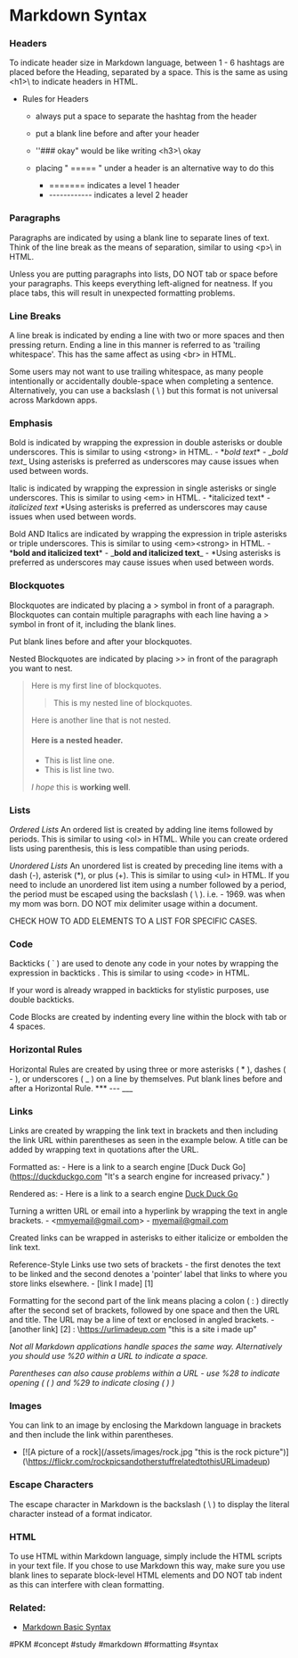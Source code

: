# Markdown Syntax


### Headers

To indicate header size in Markdown language, between 1 - 6 hashtags are placed before the Heading, separated by a space.  This is the same as using \<h1>\ to indicate headers in HTML.

- Rules for Headers

	- always put a space to separate the hashtag from the header

	- put a blank line before and after your header

	-	''### okay" would be like writing \<h3>\ okay 

	-  placing " ===== " under a header is an alternative way to do this
		- ======= indicates a level 1 header
		- ------------ indicates a level 2 header


### Paragraphs

Paragraphs are indicated by using a blank line to separate lines of text.  Think of the line break as the means of separation, similar to using \<p>\ in HTML. 

Unless you are putting paragraphs into lists, DO NOT tab or space before your paragraphs.  This keeps everything left-aligned for neatness.  If you place tabs, this will result in unexpected formatting problems.


### Line Breaks

A line break is indicated by ending a line with two or more spaces and then pressing return. Ending a line in this manner is referred to as 'trailing whitespace'. This has the same affect as using \<br> in HTML. 

Some users may not want to use trailing whitespace, as many people intentionally or accidentally double-space when completing a sentence. Alternatively, you can use a backslash ( \\ ) but this format is not universal across Markdown apps. 


### Emphasis

Bold is indicated by wrapping the expression in double asterisks or double underscores. This is similar to using \<strong> in HTML.
	- \**bold text**
	- \__bold text__
		Using asterisks is preferred as underscores may cause issues when used between words.

Italic is indicated by wrapping the expression in single asterisks or single underscores.  This is similar to using \<em> in HTML.
	- \*italicized text*
	- _italicized text_
		*Using asterisks is preferred as underscores may cause issues when used between words.

Bold AND Italics are indicated by wrapping the expression in triple asterisks or triple underscores.  This is similar to using \<em>\<strong> in HTML.
	-\***bold and italicized text***
	- \___bold and italicized text___
	- *Using asterisks is preferred as underscores may cause issues when used between words.


### Blockquotes

Blockquotes are indicated by placing a \> symbol in front of a paragraph.  Blockquotes can contain multiple paragraphs with each line having a \> symbol in front of it, including the blank lines.

Put blank lines before and after your blockquotes.

Nested Blockquotes are indicated by placing \>> in front of the paragraph you want to nest. 

> Here is my first line of blockquotes.
> 
>> This is my nested line of blockquotes.
>
>Here is another line that is not nested.
>
> #### Here is a nested header.
> 
> - This is list line one.
> - This is list line two.
> 
> *I hope* this is **working well**.


### Lists

*Ordered Lists*
An ordered list is created by adding line items followed by periods.  This is similar to using \<ol> in HTML. 
	While you can create ordered lists using parenthesis, this is less compatible than using periods.

*Unordered Lists*
An unordered list is created by preceding line items with a dash (-), asterisk (\*), or plus (+). This is similar to using \<ul> in HTML.
	If you need to include an unordered list item using a number followed by a period, the period must be escaped using the backslash ( \\ ).
		i.e. - 1969\. was when my mom was born.
	DO NOT mix delimiter usage within a document.

CHECK HOW TO ADD ELEMENTS TO A LIST FOR SPECIFIC CASES.


### Code

Backticks (  \` ) are used to denote any code in your notes by wrapping the expression in backticks . This is similar to using \<code> in HTML.

If your word is already wrapped in backticks for stylistic purposes, use double backticks.

Code Blocks are created by indenting every line within the block with tab or 4 spaces.


### Horizontal Rules

Horizontal Rules are created by using three or more asterisks ( \* ), dashes ( - ), or underscores ( _ ) on a line by themselves.  Put blank lines before and after a Horizontal Rule.
	***
	---
	___


### Links

Links are created by wrapping the link text in brackets and then including the link URL within parentheses as seen in the example below.  A title can be added by wrapping text in quotations after the URL.

Formatted as:
	- Here is a link to a search engine \[Duck Duck Go]\(https://duckduckgo.com "It's a search engine for increased privacy."	)

Rendered as:
	- Here is a link to a search engine [Duck Duck Go](https://duckduckgo.com "It's a search engine for increased privacy."	)

Turning a written URL or email into a hyperlink by wrapping the text in angle brackets.
	- \<mmyemail@gmail.com\>
	- <myemail@gmail.com>

Created links can be wrapped in asterisks to either italicize or embolden the link text.

Reference-Style Links use two sets of brackets - the first denotes the text to be linked and the second denotes a 'pointer' label that links to where you store links elsewhere.
	- \[link I made] \[1]

Formatting for the second part of the link means placing a colon ( : ) directly after the second set of brackets, followed by one space and then the URL and title.  The URL may be a line of text or enclosed in angled brackets. 
	- \[another link] \[2] : \https://urlimadeup.com \"this is a site i made up"

*Not all Markdown applications handle spaces the same way. Alternatively you should use %20 within a URL to indicate a space.*

*Parentheses can also cause problems within a URL - use %28 to indicate opening ( ( ) and %29 to indicate closing ( ) )*


### Images

You can link to an image by enclosing the Markdown language in brackets and then include the link within parentheses. 

- \[!\[A picture of a rock]\(/assets/images/rock.jpg "this is the rock picture")](\https://flickr.com/rockpicsandotherstuffrelatedtothisURLimadeup)


### Escape Characters

The escape character in Markdown is the backslash ( \\ ) to display the literal character instead of a format indicator. 


### HTML

To use HTML within Markdown language, simply include the HTML scripts in your text file. If you chose to use Markdown this way, make sure you use blank lines to separate block-level HTML elements and DO NOT tab indent as this can interfere with clean formatting.

### Related: 
- [Markdown Basic Syntax](https://www.markdownguide.org/basic-syntax/ "This is the page I used for this outline.")

#PKM #concept #study #markdown #formatting #syntax
